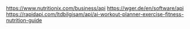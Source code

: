 https://www.nutritionix.com/business/api
https://wger.de/en/software/api
https://rapidapi.com/ltdbilgisam/api/ai-workout-planner-exercise-fitness-nutrition-guide